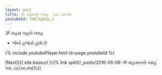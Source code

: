 ```yaml
---
layout: post
title: ૐ સ્તુતાએ નમહ  ૧૦૮ ટાઈમ્સ
youtubeId: 34ECXg6Uy_s
---
```

 
 
 ૐ સહસ્ર બહાવે નમહ  
 
 -  જેનો હજારો હાથ છે 
 
  
 
  
 
 
 
 
 
 


{% include youtubePlayer.html id=page.youtubeId %}
 
[Next]({{ site.baseurl }}{% link  split2/_posts/2016-05-06-ૐ મહામાનસે નમહ ૧૦૮ ટાઈમ્સ.md%})
 
